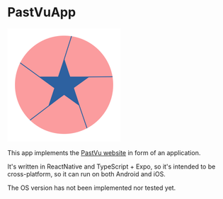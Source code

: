 # PastVuApp

![A blue star in a pink circle](img/logo.png)

This app implements the [PastVu website](https://pastvu.com/) in form of an
application. 

It's written in ReactNative and TypeScript + Expo, so it's intended to be
cross-platform, so it can run on both Android and iOS.

The OS version has not been implemented nor tested yet.
